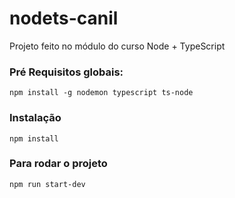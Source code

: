 # nodets-canil
Projeto feito no módulo do curso Node + TypeScript

### Pré Requisitos globais:
`npm install -g nodemon typescript ts-node`

### Instalação
`npm install`

### Para rodar o projeto 
`npm run start-dev`